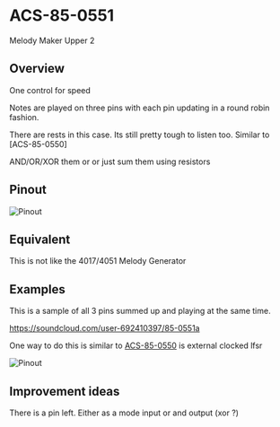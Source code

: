 # ACS-85-0551

Melody Maker Upper 2

## Overview

One control for speed

Notes are played on three pins with each pin updating in a round robin fashion.

There are rests in this case.  Its still pretty tough to listen too.
Similar to [ACS-85-0550]

AND/OR/XOR them or or just sum them using resistors


## Pinout

![Pinout](https://github.com/robstave/ArduinoComponentSketches/blob/master/ACS-85%20ATTiny85%20sketches/ACS-85-0551/images/ACS-85-0551.png)

## Equivalent

This is not like the 4017/4051 Melody Generator

## Examples

This is a sample of all 3 pins summed up and playing at the same time.

https://soundcloud.com/user-692410397/85-0551a


One way to do this is similar to [ACS-85-0550](https://github.com/robstave/ArduinoComponentSketches/tree/master/ACS-85%20ATTiny85%20sketches/ACS-85-0550) is external clocked lfsr


![Pinout](https://github.com/robstave/ArduinoComponentSketches/blob/master/ACS-85%20ATTiny85%20sketches/ACS-85-0550/images/ACS-85-0550-example.png)

## Improvement ideas

There is a pin left.  Either as a mode input or and output (xor ?)